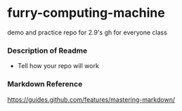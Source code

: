 # furry-computing-machine
demo and practice repo for 2.9's gh for everyone class

### Description of Readme
- Tell how your repo will work

### Markdown Reference

https://guides.github.com/features/mastering-markdown/
